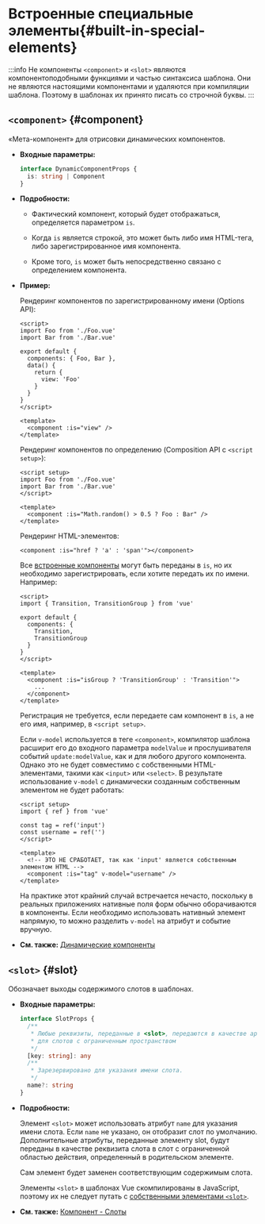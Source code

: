 # Встроенные специальные элементы{#built-in-special-elements}

:::info Не компоненты
`<component>` и `<slot>` являются компонентоподобными функциями и частью синтаксиса шаблона. Они не являются настоящими компонентами и удаляются при компиляции шаблона. Поэтому в шаблонах их принято писать со строчной буквы.
:::

## `<component>` {#component}

«Мета-компонент» для отрисовки динамических компонентов.

- **Входные параметры:**

  ```ts
  interface DynamicComponentProps {
    is: string | Component
  }
  ```

- **Подробности:**

  - Фактический компонент, который будет отображаться, определяется параметром `is`.

  - Когда `is` является строкой, это может быть либо имя HTML-тега, либо зарегистрированное имя компонента.

  - Кроме того, `is` может быть непосредственно связано с определением компонента.

- **Пример:**

  Рендеринг компонентов по зарегистрированному имени (Options API):

  ```vue
  <script>
  import Foo from './Foo.vue'
  import Bar from './Bar.vue'

  export default {
    components: { Foo, Bar },
    data() {
      return {
        view: 'Foo'
      }
    }
  }
  </script>

  <template>
    <component :is="view" />
  </template>
  ```

  Рендеринг компонентов по определению (Composition API с `<script setup>`):

  ```vue
  <script setup>
  import Foo from './Foo.vue'
  import Bar from './Bar.vue'
  </script>

  <template>
    <component :is="Math.random() > 0.5 ? Foo : Bar" />
  </template>
  ```

  Рендеринг HTML-элементов:

  ```vue-html
  <component :is="href ? 'a' : 'span'"></component>
  ```

  Все [встроенные компоненты](./built-in-components.html) могут быть переданы в `is`, но их необходимо зарегистрировать, если хотите передать их по имени. Например:

  ```vue
  <script>
  import { Transition, TransitionGroup } from 'vue'

  export default {
    components: {
      Transition,
      TransitionGroup
    }
  }
  </script>

  <template>
    <component :is="isGroup ? 'TransitionGroup' : 'Transition'">
      ...
    </component>
  </template>
  ```

  Регистрация не требуется, если передаете сам компонент в `is`, а не его имя, например, в `<script setup>`.

  Если `v-model` используется в теге `<component>`, компилятор шаблона расширит его до входного параметра `modelValue` и прослушивателя событий `update:modelValue`, как и для любого другого компонента. Однако это не будет совместимо с собственными HTML-элементами, такими как `<input>` или `<select>`. В результате использование `v-model` с динамически созданным собственным элементом не будет работать:

  ```vue
  <script setup>
  import { ref } from 'vue'

  const tag = ref('input')
  const username = ref('')
  </script>

  <template>
    <!-- ЭТО НЕ СРАБОТАЕТ, так как 'input' является собственным элементом HTML -->
    <component :is="tag" v-model="username" />
  </template>
  ```

  На практике этот крайний случай встречается нечасто, поскольку в реальных приложениях нативные поля форм обычно оборачиваются в компоненты. Если необходимо использовать нативный элемент напрямую, то можно разделить `v-model` на атрибут и событие вручную.

- **См. также:** [Динамические компоненты](/guide/essentials/component-basics.html#dynamic-components)

## `<slot>` {#slot}

Обозначает выходы содержимого слотов в шаблонах.

- **Входные параметры:**

  ```ts
  interface SlotProps {
    /**
     * Любые реквизиты, переданные в <slot>, передаются в качестве аргументов
     * для слотов с ограниченным пространством
     */
    [key: string]: any
    /**
     * Зарезервировано для указания имени слота.
     */
    name?: string
  }
  ```

- **Подробности:**

  Элемент `<slot>` может использовать атрибут `name` для указания имени слота. Если `name` не указано, он отобразит слот по умолчанию. Дополнительные атрибуты, переданные элементу slot, будут переданы в качестве реквизита слота в слот с ограниченной областью действия, определенный в родительском элементе.

  Сам элемент будет заменен соответствующим содержимым слота.

  Элементы `<slot>` в шаблонах Vue скомпилированы в JavaScript, поэтому их не следует путать с [собственными элементами `<slot>`](https://developer.mozilla.org/en-US/docs/Web/HTML/Element/slot ).

- **См. также:** [Компонент - Слоты](/guide/components/slots.html)
